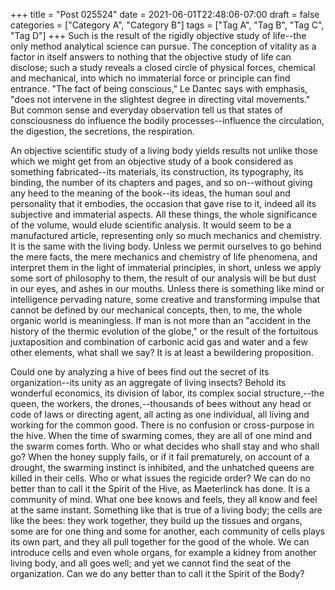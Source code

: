 +++
title = "Post 025524"
date = 2021-06-01T22:48:06-07:00
draft = false
categories = ["Category A", "Category B"]
tags = ["Tag A", "Tag B", "Tag C", "Tag D"]
+++
Such is the result of the rigidly objective study of life--the only method analytical science can pursue. The conception of vitality as a factor in itself answers to nothing that the objective study of life can disclose; such a study reveals a closed circle of physical forces, chemical and mechanical, into which no immaterial force or principle can find entrance. "The fact of being conscious," Le Dantec says with emphasis, "does not intervene in the slightest degree in directing vital movements." But common sense and everyday observation tell us that states of consciousness do influence the bodily processes--influence the circulation, the digestion, the secretions, the respiration.

An objective scientific study of a living body yields results not unlike those which we might get from an objective study of a book considered as something fabricated--its materials, its construction, its typography, its binding, the number of its chapters and pages, and so on--without giving any heed to the meaning of the book--its ideas, the human soul and personality that it embodies, the occasion that gave rise to it, indeed all its subjective and immaterial aspects. All these things, the whole significance of the volume, would elude scientific analysis. It would seem to be a manufactured article, representing only so much mechanics and chemistry. It is the same with the living body. Unless we permit ourselves to go behind the mere facts, the mere mechanics and chemistry of life phenomena, and interpret them in the light of immaterial principles, in short, unless we apply some sort of philosophy to them, the result of our analysis will be but dust in our eyes, and ashes in our mouths. Unless there is something like mind or intelligence pervading nature, some creative and transforming impulse that cannot be defined by our mechanical concepts, then, to me, the whole organic world is meaningless. If man is not more than an "accident in the history of the thermic evolution of the globe," or the result of the fortuitous juxtaposition and combination of carbonic acid gas and water and a few other elements, what shall we say? It is at least a bewildering proposition.

Could one by analyzing a hive of bees find out the secret of its organization--its unity as an aggregate of living insects? Behold its wonderful economics, its division of labor, its complex social structure,--the queen, the workers, the drones,--thousands of bees without any head or code of laws or directing agent, all acting as one individual, all living and working for the common good. There is no confusion or cross-purpose in the hive. When the time of swarming comes, they are all of one mind and the swarm comes forth. Who or what decides who shall stay and who shall go? When the honey supply fails, or if it fail prematurely, on account of a drought, the swarming instinct is inhibited, and the unhatched queens are killed in their cells. Who or what issues the regicide order? We can do no better than to call it the Spirit of the Hive, as Maeterlinck has done. It is a community of mind. What one bee knows and feels, they all know and feel at the same instant. Something like that is true of a living body; the cells are like the bees: they work together, they build up the tissues and organs, some are for one thing and some for another, each community of cells plays its own part, and they all pull together for the good of the whole. We can introduce cells and even whole organs, for example a kidney from another living body, and all goes well; and yet we cannot find the seat of the organization. Can we do any better than to call it the Spirit of the Body?
